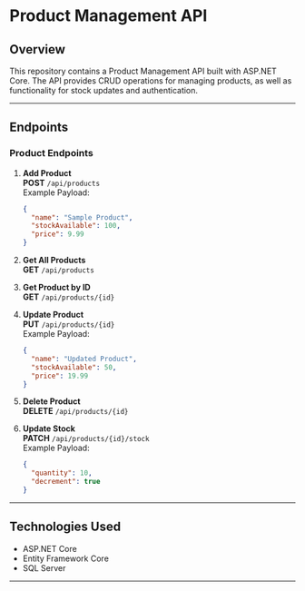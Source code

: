 # Product Management API

## Overview
This repository contains a Product Management API built with ASP.NET Core. The API provides CRUD operations for managing products, as well as functionality for stock updates and authentication.

---

## Endpoints
### Product Endpoints
1. **Add Product**  
   **POST** `/api/products`  
   Example Payload:
   ```json
   {
     "name": "Sample Product",
     "stockAvailable": 100,
     "price": 9.99
   }
   ```

2. **Get All Products**  
   **GET** `/api/products`

3. **Get Product by ID**  
   **GET** `/api/products/{id}`

4. **Update Product**  
   **PUT** `/api/products/{id}`  
   Example Payload:
   ```json
   {
     "name": "Updated Product",
     "stockAvailable": 50,
     "price": 19.99
   }
   ```

5. **Delete Product**  
   **DELETE** `/api/products/{id}`

6. **Update Stock**  
   **PATCH** `/api/products/{id}/stock`  
   Example Payload:
   ```json
   {
     "quantity": 10,
     "decrement": true
   }
   ```

---

## Technologies Used
- ASP.NET Core
- Entity Framework Core
- SQL Server


---